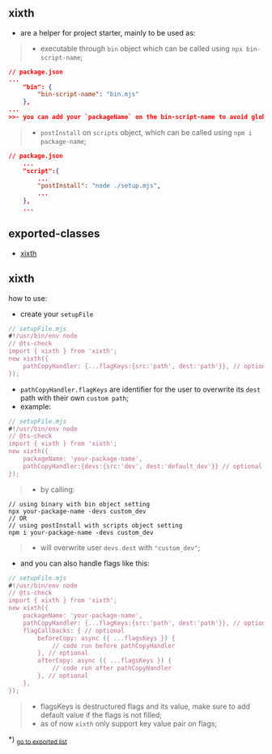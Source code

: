 ## xixth
- are a helper for project starter, mainly to be used as:
>- executable through `bin` object which can be called using `npx bin-script-name`;
```json
// package.json
...
	"bin": {
		"bin-script-name": "bin.mjs"
	},
...
>>- you can add your `packageName` on the bin-script-name to avoid global script collision;
```
>- `postInstall` on `scripts` object, which can be called using `npm i package-name`;
```json
// package.json
	...
	"script":{
		...
		"postInstall": "node ./setup.mjs",
		...
	},
	...
```
## exported-classes
- [xixth](#xixth)
<h2 id="xixth">xixth</h2>

how to use:- create your `setupFile````js// setupFile.mjs#!/usr/bin/env node// @ts-checkimport { xixth } from 'xixth';new xixth({	pathCopyHandler: {...flagKeys:{src:'path', dest:'path'}}, // optional});```- `pathCopyHandler.flagKeys` are identifier for the user to overwrite its `dest` path with their own `custom path`;- example:```js// setupFile.mjs#!/usr/bin/env node// @ts-checkimport { xixth } from 'xixth';new xixth({	packageName: 'your-package-name',	pathCopyHandler:{devs:{src:'dev', dest:'default_dev'}} // optional});```>- by calling:```shell// using binary with bin object settingnpx your-package-name -devs custom_dev// OR// using postInstall with scripts object settingnpm i your-package-name -devs custom_dev```>- will overwrite user `devs.dest` with `"custom_dev"`;- and you can also handle flags like this:```js// setupFile.mjs#!/usr/bin/env node// @ts-checkimport { xixth } from 'xixth';new xixth({	packageName: 'your-package-name',	pathCopyHandler: {...flagKeys:{src:'path', dest:'path'}}, // optional	flagCallbacks: { // optional		beforeCopy: async ({ ...flagsKeys }) {			// code run before pathCopyHandler		}, // optional		afterCopy: async ({ ...flagsKeys }) {			// code run after pathCopyHandler		}, // optional	},});```>- flagsKeys is destructured flags and its value, make sure to add default value if the flags is not filled;>- as of now `xixth` only support key value pair on flags;

*) <sub>[go to exported list](#exported-classes)</sub>
